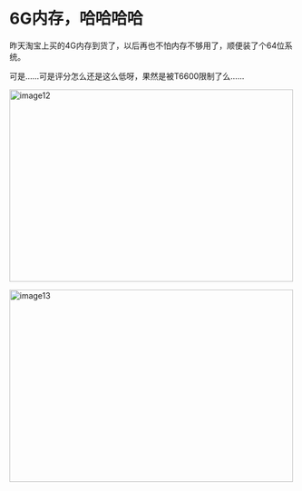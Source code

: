 # 6G内存，哈哈哈哈

昨天淘宝上买的4G内存到货了，以后再也不怕内存不够用了，顺便装了个64位系统。

可是……可是评分怎么还是这么低呀，果然是被T6600限制了么……

[<img style="background-image: none; border-bottom: 0px; border-left: 0px; padding-left: 0px; padding-right: 0px; display: inline; border-top: 0px; border-right: 0px; padding-top: 0px" title="image12" border="0" alt="image12" src="http://up.kfstorm.com/blog/images/6G_13774/image12_thumb.jpg" width="500" height="339" />](http://up.kfstorm.com/blog/images/6G_13774/image12.jpg)

[<img style="background-image: none; border-bottom: 0px; border-left: 0px; padding-left: 0px; padding-right: 0px; display: inline; border-top: 0px; border-right: 0px; padding-top: 0px" title="image13" border="0" alt="image13" src="http://up.kfstorm.com/blog/images/6G_13774/image13_thumb.jpg" width="500" height="339" />](http://up.kfstorm.com/blog/images/6G_13774/image13.jpg)
